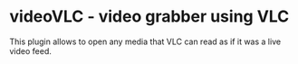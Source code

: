 videoVLC - video grabber using VLC
===

This plugin allows to open any media that VLC can read as if it was a live video
feed.
